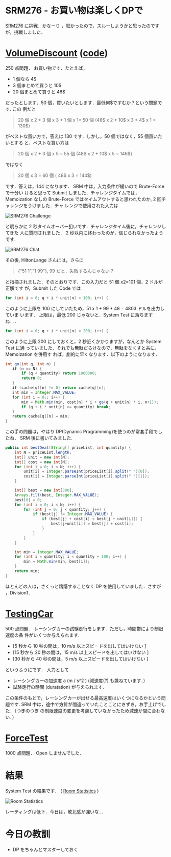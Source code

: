 # SRM276 - お買い物は楽しくDPで

<!--
date: 2005-12-09
-->

[SRM276](http://www.topcoder.com/stat?c=round_overview&rd=8073) に挑戦．かなーり
，眠かったので，スルーしようかと思ったのですが，挑戦しました．

# [VolumeDiscount](http://www.topcoder.com/stat?c=problem_statement&pm=5945&rd=8073) ([code](http://www.topcoder.com/stat?c=problem_solution&rm=246939&rd=8073&pm=5945&cr=15632820))

250 点問題． お買い物です．たとえば，

- 1 個なら 4\$
- 3 個まとめて買うと 10\$
- 20 個まとめて買うと 48\$

だったとします．50 個，買いたいとします．最低何\$ですむか？という問題です. この
例だと

> 20 個 x 2 + 3 個 x 3 + 1 個 x 1= 50 個 (48\$ x 2 + 10\$ x 3 + 4\$ x 1 = 130\$)

がベストな買い方で，答えは 130 です．しかし，50 個ではなく，55 個買いたいとする
と，ベストな買い方は

> 20 個 x 2 + 3 個 x 5 = 55 個 (48\$ x 2 + 10\$ x 5 = 146\$)

ではなく

> 20 個 x 3 = 60 個 ( 48\$ x 3 = 144\$)

です．答えは，144 になります． SRM 中は，入力条件が緩いので Brute-Force で十分い
けると思って Submit しました．チャレンジタイムでは，Memoization なしの
Brute-Force ではタイムアウトすると思われたのか, 2 回チャレンジをうけました．チャ
レンジで使用された入力は

![SRM276 Challenge](http://static.flickr.com/39/74265649_2eb414d63b_o.png)

と明らかに 2 秒タイムオーバー狙いです．チャレンジタイム後に，チャレンジしてきた
人に質問されました． 2 秒以内に終わったのが，信じられなかったようです.

![SRM276 Chat](http://static.flickr.com/36/74263840_738db61dae_o.png)

その後, HiltonLange さんには，さらに

> {"51 1","1 99"}, 99 だと，失敗するんじゃない？

と指摘されました．そのとおりです．この入力だと 51 個 x2=101 個，2 ドルが正解です
が，Submit した Code では

```java
for (int i = 0; q + i * unit[n] < 100; i++) {
```

このように上限を 100 にしていたため，51 x 1 + 99 \* 48 = 4803 ドルを出力していま
います． 上限は，最低 200 じゃないと．System Test に落ちますね．．．

```java
for (int i = 0; q + i * unit[n] < 200; i++) {
```

このように上限 200 にしておくと，2 秒近くかかりますが，なんとか System Test に通
っていました．それでも無駄だらけなので，無駄をなくすと共に，Memoization を併用す
れば，劇的に早くなります．以下のようになります．

```java
int go(int q, int n) {
   if (n == N) {
       if (q < quantity) return 1000000;
       return 0;
   }
   if (cache[q][n] != 0) return cache[q][n];
   int min = Integer.MAX_VALUE;
   for (int i = 0;; i++) {
       min = Math.min(min, cost[n] * i + go(q + unit[n] * i, n+1));
       if (q + i * unit[n] >= quantity) break;
   }
   return cache[q][n] = min;
}
```

この手の問題は，やはり DP(Dynamic Programming)を使うのが常套手段でしたね． SRM
後に書いてみました.

```java
public int bestDeal(String[] priceList, int quantity) {
    int N = priceList.length;
    int[] unit = new int[N];
    int[] cost = new int[N];
    for (int i = 0; i < N; i++) {
        unit[i] = Integer.parseInt(priceList[i].split(" ")[0]);
        cost[i] = Integer.parseInt(priceList[i].split(" ")[1]);
    }

    int[] best = new int[300];
    Arrays.fill(best, Integer.MAX_VALUE);
    best[0] = 0;
    for (int i = 0; i < N; i++) {
        for (int j = 0; j < quantity; j++) {
            if (best[j] != Integer.MAX_VALUE) {
                if (best[j] + cost[i] < best[j + unit[i]]) {
                    best[j+unit[i]] = best[j] + cost[i];
                }
            }
        }
    }

    int min = Integer.MAX_VALUE;
    for (int i = quantity; i < quantity + 100; i++) {
        min = Math.min(min, best[i]);
    }
    return min;
}
```

ほとんどの人は，さくっと躊躇することなく DP を使用していました．さすが
，Division1．

# [TestingCar](http://www.topcoder.com/stat?c=problem_statement&pm=4634&rd=8073)

500 点問題． レーシングカーの試験走行をします．ただし，時間帯により制限速度の条
件がいくつか与えられます.

- \[5 秒から 10 秒の間は，10 m/s 以上スピードを出してはいけない \]
- \[15 秒から 20 秒の間は，15 m/s 以上スピードを出してはいけない \]
- \[30 秒から 40 秒の間は，5 m/s 以上スピードを出してはいけない \]

というふうにです． 入力として

- レーシングカーの加速度 a (m / s\^2 ) (減速度(?) も兼ねています．）
- 試験走行の時間 (duratation) が与えられます.

この条件のもとで，レーシングカーが出せる最高速度はいくつになるかという問題です.
SRM 中は，途中で方針が間違っていたことことにきずき，お手上げでした．（つぎのつぎ
の制限速度の変更を考慮していなかったため減速が間に合わない．）

# [ForceTest](http://www.topcoder.com/stat?c=problem_statement&pm=5934&rd=8073)

1000 点問題． Open しませんでした．

# 結果

System Test の結果です． (
[Room Statistics](http://www.topcoder.com/stat?c=coder_room_stats&cr=15632820&rd=8073&rm=246939)
)

![Room Statistics](http://static.flickr.com/9/74683887_7179f797b8_o.png)

レーティングは低下．今日は，敗北感が強いな．．

# 今日の教訓

- DP をちゃんとマスターしておく
